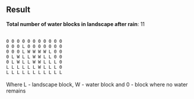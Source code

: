 ## Result ##

**Total number of water blocks in landscape after rain**: 11 <br>
<br>

`0 0 0 0 0 0 0 0 0 0 0`<br>
`0 0 0 L 0 0 0 0 0 0 0` <br>
`0 0 0 L W W W W L 0 0` <br>
`0 L W L L W W L L 0 0` <br>
`0 L W L L W W L L L 0` <br>
`L L L L L L W L L L 0` <br>
`L L L L L L L L L L L` <br>
<br>
Where L - landscape block, W - water block and 0 - block where no water remains 
